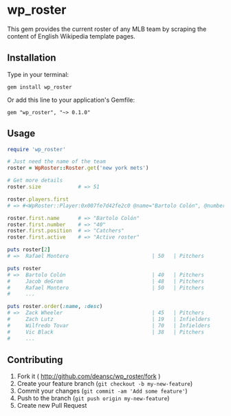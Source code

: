# wp_roster

This gem provides the current roster of any MLB team by scraping the content of English Wikipedia template pages.

## Installation

Type in your terminal:

`gem install wp_roster`

Or add this line to your application's Gemfile:

`gem "wp_roster", "~> 0.1.0"`

## Usage

``` ruby
require 'wp_roster'

# Just need the name of the team
roster = WpRoster::Roster.get('new york mets')

# Get more details
roster.size            # => 51

roster.players.first           
# => #<WpRoster::Player:0x007fe7d42fe2c0 @name="Bartolo Colón", @number="40", @position="Pitchers", @active="Active">

roster.first.name      # => "Bartolo Colón"
roster.first.number    # => "40"
roster.first.position  # => "Catchers"
roster.first.active    # => "Active roster"

puts roster[2]
# =>  Rafael Montero                           | 50   | Pitchers       | Active

puts roster
# =>  Bartolo Colón                            | 40   | Pitchers       | Active
#     Jacob deGrom                             | 48   | Pitchers       | Active
#     Rafael Montero                           | 50   | Pitchers       | Active
#     ...

puts roster.order(:name, :desc)
# =>  Zack Wheeler                             | 45   | Pitchers       | Active
#     Zach Lutz                                | 19   | Infielders     | Inactive
#     Wilfredo Tovar                           | 70   | Infielders     | Inactive
#     Vic Black                                | 38   | Pitchers       | Inactive
#     ...

```

## Contributing

1. Fork it ( http://github.com/deansc/wp_roster/fork )
2. Create your feature branch (`git checkout -b my-new-feature`)
3. Commit your changes (`git commit -am 'Add some feature'`)
4. Push to the branch (`git push origin my-new-feature`)
5. Create new Pull Request